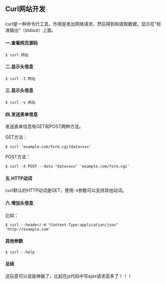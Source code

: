 ## Curl网站开发
###

curl是一种命令行工具，作用是发出网络请求，然后得到和提取数据，显示在"标准输出"（stdout）上面。

#### 一.查看网页源码

	$ curl 网址

#### 二.显示头信息

	$ curl -I 网址

#### 三.显示头信息

	$ curl -v 网址

#### 四.发送表单信息

发送表单信息有GET和POST两种方法。

GET方法：
	
	$ curl 'example.com/form.cgi?data=xxx'

POST方法：

	$ curl -X POST --data "data=xxx" 'example.com/form.cgi'

#### 五.HTTP动词

curl默认的HTTP动词是GET，使用`-X`参数可以支持其他动词。

#### 六.增加头信息

比如：

	$ curl --header/-H "Content-Type:application/json" 'http://example.com'

#### 其他参数

	$ curl --help

#### 总结

这玩意可以说是神器了，比起在js代码中写ajax请求高多了！！！